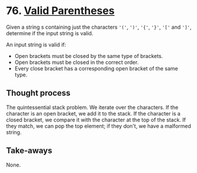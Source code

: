 # 76. [Valid Parentheses](https://leetcode.com/problems/valid-parentheses/)

Given a string s containing just the characters `'('`, `')'`, `'{'`, `'}'`, `'['` and `']'`, determine if the input string is valid.

An input string is valid if:

- Open brackets must be closed by the same type of brackets.
- Open brackets must be closed in the correct order.
- Every close bracket has a corresponding open bracket of the same type.


## Thought process
The quintessential stack problem. We iterate over the characters. If the character is an open bracket, we add it to the stack. If the character is a closed bracket, we compare it with the character at the top of the stack. If they match, we can pop the top element; if they don't, we have a malformed string. 


## Take-aways
None.